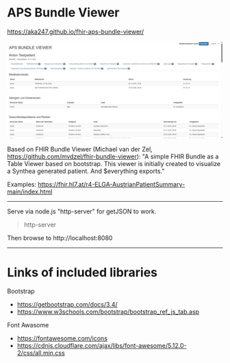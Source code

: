 
# APS Bundle Viewer

https://aka247.github.io/fhir-aps-bundle-viewer/

[![Screenshot](aps_viewer_screenshot.jpg)](aps_viewer_screenshot.jpg)

Based on FHIR Bundle Viewer (Michael van der Zel, https://github.com/mvdzel/fhir-bundle-viewer): "A simple FHIR Bundle as a Table Viewer based on bootstrap. This viewer is initially created to visualize a Synthea generated patient. And $everything exports."


Examples: https://fhir.hl7.at/r4-ELGA-AustrianPatientSummary-main/index.html

---------
Serve via node.js "http-server" for getJSON to work.
> http-server

Then browse to http://localhost:8080

----------
# Links of included libraries

Bootstrap
* https://getbootstrap.com/docs/3.4/
* https://www.w3schools.com/bootstrap/bootstrap_ref_js_tab.asp

Font Awasome
* https://fontawesome.com/icons
* https://cdnjs.cloudflare.com/ajax/libs/font-awesome/5.12.0-2/css/all.min.css
